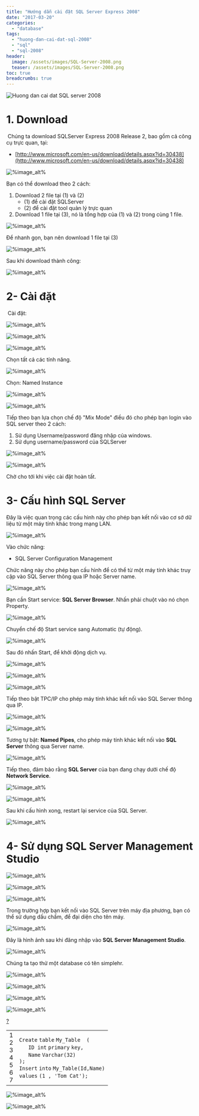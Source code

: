 ```yaml
---
title: "Hướng dẫn cài đặt SQL Server Express 2008"
date: "2017-03-20"
categories: 
  - "database"
tags: 
  - "huong-dan-cai-dat-sql-2008"
  - "sql"
  - "sql-2008"
header:
  image: /assets/images/SQL-Server-2008.png
  teaser: /assets/images/SQL-Server-2008.png
toc: true
breadcrumbs: true
---
```


![Huong dan cai dat SQL server 2008 ](/assets/images/SQL-Server-2008.png)

# 1\. Download

 Chúng ta download SQLServer Express 2008 Release 2, bao gồm cả công cụ trực quan, tại:

- [http://www.microsoft.com/en-us/download/details.aspx?id=30438](http://www.microsoft.com/en-us/download/details.aspx?id=30438)

![%image_alt%](/assets/images/20474.png)

Bạn có thể download theo 2 cách:

1. Download 2 file tại (1) và (2)
    - (1) để cài đặt SQLServer
    - (2) để cài đặt tool quản lý trực quan
2. Download 1 file tại (3), nó là tổng hợp của (1) và (2) trong cùng 1 file.

![%image_alt%](/assets/images/20476.png)

Để nhanh gọn, bạn nên download 1 file tại (3)

![%image_alt%](/assets/images/20653.png)

Sau khi download thành công:

![%image_alt%](/assets/images/20480.png)

# 2- Cài đặt

 Cài đặt:

![%image_alt%](/assets/images/20492.png)

![%image_alt%](/assets/images/20496.png)

![%image_alt%](/assets/images/20498.png)

Chọn tất cả các tính năng.

![%image_alt%](/assets/images/20500.png)

Chọn: Named Instance

![%image_alt%](/assets/images/20502.png)

![%image_alt%](/assets/images/20504.png)

Tiếp theo bạn lựa chọn chế độ "Mix Mode" điều đó cho phép bạn login vào SQL server theo 2 cách:

1. Sử dụng Username/password đăng nhập của windows.
2. Sử dụng username/password của SQLServer

![%image_alt%](/assets/images/20506.png)

![%image_alt%](/assets/images/20508.png)

Chờ cho tới khi việc cài đặt hoàn tất.

# 3- Cấu hình SQL Server

Đây là việc quan trọng các cấu hình này cho phép bạn kết nối vào cơ sở dữ liệu từ một máy tính khác trong mạng LAN.

![%image_alt%](/assets/images/20613.png)

Vào chức năng:

- SQL Server Configuration Management

Chức năng này cho phép bạn cấu hình để có thể từ một máy tính khác truy cập vào SQL Server thông qua IP hoặc Server name.

![%image_alt%](/assets/images/20615.png)

Bạn cần Start service: **SQL Server Browser**. Nhấn phải chuột vào nó chọn Property.

![%image_alt%](/assets/images/20617.png)

Chuyển chế độ Start service sang Automatic (tự động).

![%image_alt%](/assets/images/20619.png)

Sau đó nhấn Start, để khởi động dịch vụ.

![%image_alt%](/assets/images/20621.png)

![%image_alt%](/assets/images/20623.png)

![%image_alt%](/assets/images/20625.png)

Tiếp theo bật TPC/IP cho phép máy tính khác kết nối vào SQL Server thông qua IP.

![%image_alt%](/assets/images/20629.png)

![%image_alt%](/assets/images/20631.png)

Tương tự bật: **Named Pipes**, cho phép máy tính khác kết nối vào **SQL Server** thông qua Server name.

![%image_alt%](/assets/images/20633.png)

Tiếp theo, đảm bảo rằng **SQL Server** của bạn đang chạy dưới chế độ **Network Service**.

![%image_alt%](/assets/images/20637.png)

![%image_alt%](/assets/images/20639.png)

Sau khi cấu hình xong, restart lại service của SQL Server.

![%image_alt%](/assets/images/20673.png)

# 4- Sử dụng SQL Server Management Studio

![%image_alt%](/assets/images/20675.png)

![%image_alt%](/assets/images/20643.png)

![%image_alt%](/assets/images/20645.png)

Trong trường hợp bạn kết nối vào SQL Server trên máy địa phương, bạn có thể sử dụng dấu chấm, để đại diện cho tên máy.

![%image_alt%](/assets/images/20677.png)

Đây là hình ảnh sau khi đăng nhập vào **SQL Server Management Studio**.

![%image_alt%](/assets/images/20647.png)

Chúng ta tạo thử một database có tên simplehr.

![%image_alt%](/assets/images/20649.png)

![%image_alt%](/assets/images/20651.png)

![%image_alt%](/assets/images/20685.png)

![%image_alt%](/assets/images/20687.png)

[?](http://o7planning.org/vi/10219/huong-dan-cai-dat-va-cau-hinh-sql-server-express-2008#)

<table border="0" cellspacing="0" cellpadding="0"><tbody><tr><td class="gutter"><div class="line number1 index0 alt2">1</div><div class="line number2 index1 alt1">2</div><div class="line number3 index2 alt2">3</div><div class="line number4 index3 alt1">4</div><div class="line number5 index4 alt2">5</div><div class="line number6 index5 alt1">6</div><div class="line number7 index6 alt2">7</div></td><td class="code"><div class="container"><div class="line number1 index0 alt2"><code class="sql keyword">Create</code> <code class="sql keyword">table</code> <code class="sql plain">My_Table&nbsp; (</code></div><div class="line number2 index1 alt1"><code class="sql spaces">&nbsp;&nbsp;&nbsp;</code><code class="sql plain">ID </code><code class="sql keyword">int</code> <code class="sql keyword">primary</code> <code class="sql keyword">key</code><code class="sql plain">,</code></div><div class="line number3 index2 alt2"><code class="sql spaces">&nbsp;&nbsp;&nbsp;</code><code class="sql keyword">Name</code> <code class="sql keyword">Varchar</code><code class="sql plain">(32)</code></div><div class="line number4 index3 alt1"><code class="sql plain">);</code></div><div class="line number5 index4 alt2"></div><div class="line number6 index5 alt1"><code class="sql keyword">Insert</code> <code class="sql keyword">into</code> <code class="sql plain">My_Table(Id,</code><code class="sql keyword">Name</code><code class="sql plain">)</code></div><div class="line number7 index6 alt2"><code class="sql keyword">values</code> <code class="sql plain">(1 , </code><code class="sql string">'Tom Cat'</code><code class="sql plain">);</code></div></div></td></tr></tbody></table>

![%image_alt%](/assets/images/20691.png)

![%image_alt%](/assets/images/20_20693.png)
